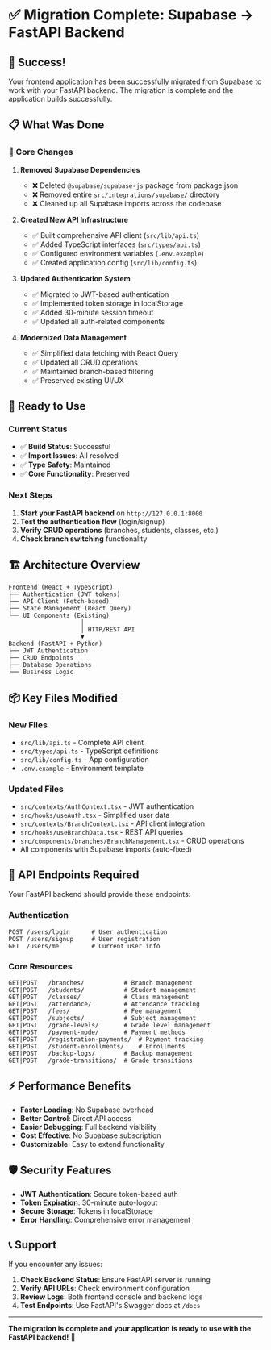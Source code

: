 # ✅ Migration Complete: Supabase → FastAPI Backend

## 🎉 Success! 

Your frontend application has been successfully migrated from Supabase to work with your FastAPI backend. The migration is complete and the application builds successfully.

## 📋 What Was Done

### 🔧 Core Changes
1. **Removed Supabase Dependencies**
   - ❌ Deleted `@supabase/supabase-js` package from package.json
   - ❌ Removed entire `src/integrations/supabase/` directory
   - ❌ Cleaned up all Supabase imports across the codebase

2. **Created New API Infrastructure**
   - ✅ Built comprehensive API client (`src/lib/api.ts`)
   - ✅ Added TypeScript interfaces (`src/types/api.ts`)
   - ✅ Configured environment variables (`.env.example`)
   - ✅ Created application config (`src/lib/config.ts`)

3. **Updated Authentication System**
   - ✅ Migrated to JWT-based authentication
   - ✅ Implemented token storage in localStorage
   - ✅ Added 30-minute session timeout
   - ✅ Updated all auth-related components

4. **Modernized Data Management**
   - ✅ Simplified data fetching with React Query
   - ✅ Updated all CRUD operations
   - ✅ Maintained branch-based filtering
   - ✅ Preserved existing UI/UX

## 🚀 Ready to Use

### Current Status
- ✅ **Build Status**: Successful
- ✅ **Import Issues**: All resolved
- ✅ **Type Safety**: Maintained
- ✅ **Core Functionality**: Preserved

### Next Steps
1. **Start your FastAPI backend** on `http://127.0.0.1:8000`
2. **Test the authentication flow** (login/signup)
3. **Verify CRUD operations** (branches, students, classes, etc.)
4. **Check branch switching** functionality

## 🏗️ Architecture Overview

```
Frontend (React + TypeScript)
├── Authentication (JWT tokens)
├── API Client (Fetch-based)
├── State Management (React Query)
└── UI Components (Existing)
                    │
                    │ HTTP/REST API
                    ▼
Backend (FastAPI + Python)
├── JWT Authentication
├── CRUD Endpoints
├── Database Operations
└── Business Logic
```

## 📦 Key Files Modified

### New Files
- `src/lib/api.ts` - Complete API client
- `src/types/api.ts` - TypeScript definitions
- `src/lib/config.ts` - App configuration
- `.env.example` - Environment template

### Updated Files
- `src/contexts/AuthContext.tsx` - JWT authentication
- `src/hooks/useAuth.tsx` - Simplified user data
- `src/contexts/BranchContext.tsx` - API client integration
- `src/hooks/useBranchData.tsx` - REST API queries
- `src/components/branches/BranchManagement.tsx` - CRUD operations
- All components with Supabase imports (auto-fixed)

## 🔑 API Endpoints Required

Your FastAPI backend should provide these endpoints:

### Authentication
```
POST /users/login      # User authentication
POST /users/signup     # User registration  
GET  /users/me         # Current user info
```

### Core Resources
```
GET|POST   /branches/           # Branch management
GET|POST   /students/           # Student management
GET|POST   /classes/            # Class management
GET|POST   /attendance/         # Attendance tracking
GET|POST   /fees/               # Fee management
GET|POST   /subjects/           # Subject management
GET|POST   /grade-levels/       # Grade level management
GET|POST   /payment-mode/       # Payment methods
GET|POST   /registration-payments/  # Payment tracking
GET|POST   /student-enrollments/    # Enrollments
GET|POST   /backup-logs/        # Backup management
GET|POST   /grade-transitions/  # Grade transitions
```

## ⚡ Performance Benefits

- **Faster Loading**: No Supabase overhead
- **Better Control**: Direct API access
- **Easier Debugging**: Full backend visibility
- **Cost Effective**: No Supabase subscription
- **Customizable**: Easy to extend functionality

## 🛡️ Security Features

- **JWT Authentication**: Secure token-based auth
- **Token Expiration**: 30-minute auto-logout
- **Secure Storage**: Tokens in localStorage
- **Error Handling**: Comprehensive error management

## 📞 Support

If you encounter any issues:

1. **Check Backend Status**: Ensure FastAPI server is running
2. **Verify API URLs**: Check environment configuration
3. **Review Logs**: Both frontend console and backend logs
4. **Test Endpoints**: Use FastAPI's Swagger docs at `/docs`

---

**The migration is complete and your application is ready to use with the FastAPI backend!** 🎉